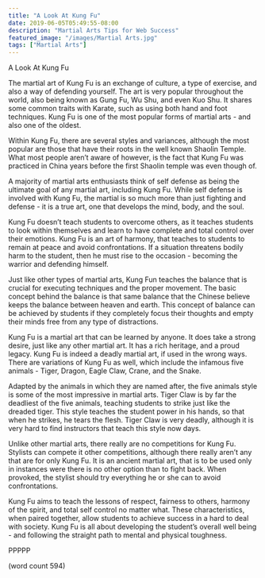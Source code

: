 ```yaml
---
title: "A Look At Kung Fu"
date: 2019-06-05T05:49:55-08:00
description: "Martial Arts Tips for Web Success"
featured_image: "/images/Martial Arts.jpg"
tags: ["Martial Arts"]
---
```


A Look At Kung Fu

The martial art of Kung Fu is an exchange of culture, a type of exercise, and also a way of defending yourself.  The art is very popular throughout the world, also being known as Gung Fu, Wu Shu, and even Kuo Shu.  It shares some common traits with Karate, such as using both hand and foot techniques.  Kung Fu is one of the most popular forms of martial arts - and also one of the oldest.

Within Kung Fu, there are several styles and variances, although the most popular are those that have their roots in the well known Shaolin Temple.  What most people aren’t aware of however, is the fact that Kung Fu was practiced in China years before the first Shaolin temple was even though of.

A majority of martial arts enthusiasts think of self defense as being the ultimate goal of any martial art, including Kung Fu.  While self defense is involved with Kung Fu, the martial is so much more than just fighting and defense - it is a true art, one that develops the mind, body, and the soul.

Kung Fu doesn’t teach students to overcome others, as it teaches students to look within themselves and learn to have complete and total control over their emotions.  Kung Fu is an art of harmony, that teaches to students to remain at peace and avoid confrontations.  If a situation threatens bodily harm to the student, then he must rise to the occasion - becoming the warrior and defending himself.

Just like other types of martial arts, Kung Fun teaches the balance that is crucial for executing techniques and the proper movement.  The basic concept behind the balance is that same balance that the Chinese believe keeps the balance between heaven and earth.  This concept of balance can be achieved by students if they completely focus their thoughts and empty their minds free from any type of distractions.

Kung Fu is a martial art that can be learned by anyone.  It does take a strong desire, just like any other martial art.  It has a rich heritage, and a proud legacy.  Kung Fu is indeed a deadly martial art, if used in the wrong ways.  There are variations of Kung Fu as well, which include the infamous five animals - Tiger, Dragon, Eagle Claw, Crane, and the Snake.  

Adapted by the animals in which they are named after, the five animals style is some of the most impressive in martial arts.  Tiger Claw is by far the deadliest of the five animals, teaching students to strike just like the dreaded tiger.  This style teaches the student power in his hands, so that when he strikes, he tears the flesh.  Tiger Claw is very deadly, although it is very hard to find instructors that teach this style now days.

Unlike other martial arts, there really are no competitions for Kung Fu.  Stylists can compete it other competitions, although there really aren’t any that are for only Kung Fu.  It is an ancient martial art, that is to be used only in instances were there is no other option than to fight back.  When provoked, the stylist should try everything he or she can to avoid confrontations.

Kung Fu aims to teach the lessons of respect, fairness to others, harmony of the spirit, and total self control no matter what.  These characteristics, when paired together, allow students to achieve success in a hard to deal with society.  Kung Fu is all about developing the student’s overall well being - and following the straight path to mental and physical toughness.

PPPPP

(word count 594)
